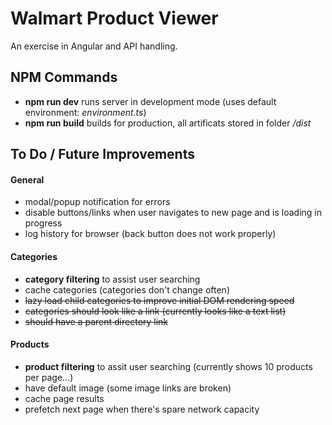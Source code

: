 # Walmart Product Viewer
An exercise in Angular and API handling.

## NPM Commands
- **npm run dev** runs server in development mode (uses default environment: *environment.ts*)
- **npm run build** builds for production, all artificats stored in folder */dist*

## To Do / Future Improvements

#### General
- modal/popup notification for errors
- disable buttons/links when user navigates to new page and is loading in progress
- log history for browser (back button does not work properly)

#### Categories
- **category filtering** to assist user searching
- cache categories (categories don't change often)
- ~~lazy load child categories to improve initial DOM rendering speed~~
- ~~categories should look like a link (currently looks like a text list)~~
- ~~should have a parent directory link~~

#### Products
- **product filtering** to assit user searching (currently shows 10 products per page...)
- have default image (some image links are broken)
- cache page results
- prefetch next page when there's spare network capacity